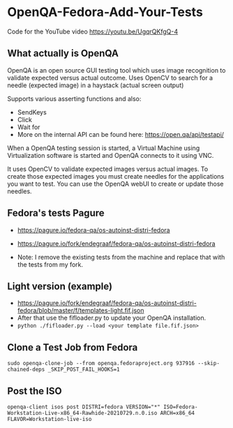 # OpenQA-Fedora-Add-Your-Tests
Code for the YouTube video https://youtu.be/UgqrQKfgQ-4

## What actually is OpenQA
OpenQA is an open source GUI testing tool which uses image recognition to validate expected versus actual outcome.
Uses OpenCV to search for a needle (expected image) in a haystack (actual screen output)

Supports various asserting functions and also:
- SendKeys 
- Click
- Wait for
- More on the internal API can be found here: https://open.qa/api/testapi/

When a OpenQA testing session is started, a Virtual Machine using Virtualization software is started and OpenQA connects to it using VNC. 

It uses OpenCV to validate expected images versus actual images. To create those expected images you must create needles for the applications you want to test. You can use the OpenQA webUI to create or update those needles. 

## Fedora's tests Pagure
- https://pagure.io/fedora-qa/os-autoinst-distri-fedora
- https://pagure.io/fork/endegraaf/fedora-qa/os-autoinst-distri-fedora

- Note: I remove the existing tests from the machine and replace that with the tests from my fork.

## Light version (example) 
- https://pagure.io/fork/endegraaf/fedora-qa/os-autoinst-distri-fedora/blob/master/f/templates-light.fif.json
- After that use the fifloader.py to update your OpenQA installation. 
- ```python ./fifloader.py --load <your template file.fif.json>```

## Clone a Test Job from Fedora
```sudo openqa-clone-job --from openqa.fedoraproject.org 937916 --skip-chained-deps _SKIP_POST_FAIL_HOOKS=1```

## Post the ISO

```openqa-client isos post DISTRI=fedora VERSION="*" ISO=Fedora-Workstation-Live-x86_64-Rawhide-20210729.n.0.iso ARCH=x86_64 FLAVOR=Workstation-live-iso```
 
